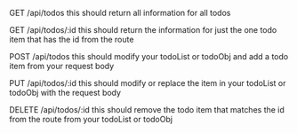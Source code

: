 GET /api/todos
this should return all information for all todos

GET /api/todos/:id
this should return the information for just the one todo item that has the id from the route

POST /api/todos
this should modify your todoList or todoObj and add a todo item from your request body

PUT /api/todos/:id
this should modify or replace the item in your todoList or todoObj with the request body

DELETE /api/todos/:id
this should remove the todo item that matches the id from the route from your todoList or todoObj